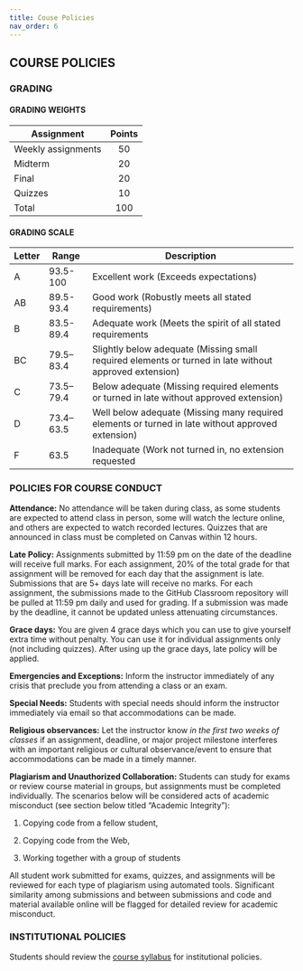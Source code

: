 ```yaml
---
title: Couse Policies
nav_order: 6
---
```

## COURSE POLICIES  

### GRADING  
#### GRADING WEIGHTS  

| Assignment         | Points |
| ------------------ | :----: |
| Weekly assignments |   50   |
| Midterm          |   20   |
| Final          |   20   |
| Quizzes            |   10   |
| Total              |  100   |

#### GRADING SCALE  

| Letter | Range     | Description                                                  |
| ------ | --------- | ------------------------------------------------------------ |
| A      | 93.5-100  | Excellent work (Exceeds expectations)                        |
| AB     | 89.5-93.4 | Good work (Robustly meets all stated requirements)           |
| B      | 83.5-89.4 | Adequate work (Meets the spirit of all stated requirements   |
| BC     | 79.5–83.4 | Slightly below adequate (Missing small required elements or turned in late without approved extension) |
| C      | 73.5–79.4 | Below adequate (Missing required elements or turned in late without approved extension) |
| D      | 73.4–63.5 | Well below adequate (Missing many required elements or turned in late without approved extension) |
| F      | 63.5      | Inadequate (Work not turned in, no extension requested       |

### POLICIES FOR COURSE CONDUCT

**Attendance:** No attendance will be taken during class, as some students are expected to attend class in person, some will watch the lecture online, and others are expected to watch recorded lectures. Quizzes that are announced in class must be completed on Canvas within 12 hours. 

**Late Policy:** Assignments submitted by 11:59 pm on the date of the deadline will receive full marks. For each assignment, 20% of the total grade for that assignment will be removed for each day that the assignment is late. Submissions that are 5+ days late will receive no marks. For each assignment, the submissions made to the GitHub Classroom repository will be pulled at 11:59 pm daily and used for grading. If a submission was made by the deadline, it cannot be updated unless attenuating circumstances. 

**Grace days:** You are given 4 grace days which you can use to give yourself extra time without penalty. You can use it for individual assignments only (not including quizzes). After using up the grace days, late policy will be applied.

**Emergencies and Exceptions:** Inform the instructor immediately of any crisis that preclude you from attending a class or an exam.

**Special Needs:** Students with special needs should inform the instructor immediately via email so that accommodations can be made.

**Religious observances:** Let the instructor know *in the first two weeks of classes* if an assignment, deadline, or major project milestone interferes with an important religious or cultural observance/event to ensure that accommodations can be made in a timely manner. 

**Plagiarism and Unauthorized Collaboration:** Students can study for exams or review course material in groups, but assignments must be completed individually. The scenarios below will be considered acts of academic misconduct (see section below titled “Academic Integrity”):

1. Copying code from a fellow student,

2. Copying code from the Web,

3. Working together with a group of students

All student work submitted for exams, quizzes, and assignments will be reviewed for each type of plagiarism using automated tools. Significant similarity among submissions and between submissions and code and material available online will be flagged for detailed review for academic misconduct.

### INSTITUTIONAL POLICIES

Students should review the [course syllabus](https://drive.google.com/file/d/1aPHXI2bFPtz9gZOuraFl6Ps60hxllzXC/view?usp=sharing) for institutional policies.